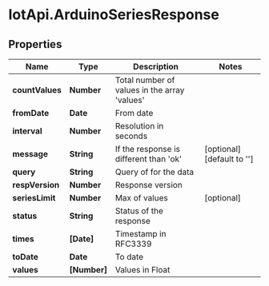 # IotApi.ArduinoSeriesResponse

## Properties

Name | Type | Description | Notes
------------ | ------------- | ------------- | -------------
**countValues** | **Number** | Total number of values in the array &#39;values&#39; | 
**fromDate** | **Date** | From date | 
**interval** | **Number** | Resolution in seconds | 
**message** | **String** | If the response is different than &#39;ok&#39; | [optional] [default to &#39;&#39;]
**query** | **String** | Query of for the data | 
**respVersion** | **Number** | Response version | 
**seriesLimit** | **Number** | Max of values | [optional] 
**status** | **String** | Status of the response | 
**times** | **[Date]** | Timestamp in RFC3339 | 
**toDate** | **Date** | To date | 
**values** | **[Number]** | Values in Float | 


